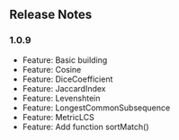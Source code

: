 ## Release Notes

### 1.0.9
* Feature: Basic building
* Feature: Cosine
* Feature: DiceCoefficient
* Feature: JaccardIndex
* Feature: Levenshtein
* Feature: LongestCommonSubsequence
* Feature: MetricLCS
* Feature: Add function sortMatch()

